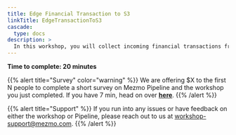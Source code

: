 ```yaml
---
title: Edge Financial Transaction to S3
linkTitle: EdgeTransactionToS3
cascade:
  type: docs
description: >
  In this workshop, you will collect incoming financial transactions from edge devices, encrypt them in motion, filter, reduce and pass the information downstream to S3.  This is a common scenario in retail, banking and other industries with many complexities to consider.  A simplified version is presented to illustrate the fundamentals of the Mezmo Platform.
---
```


**Time to complete: 20 minutes**

{{% alert title="Survey" color="warning" %}}
We are offering $X to the first N people to complete a short survey on Mezmo Pipeline and the workshop you just completed.  If you have 7 min, head on over **[here](#)**.
{{% /alert %}}

{{% alert title="Support" %}} If you run into any issues or have feedback on either the workshop or Pipeline, please reach out to us at [workshop-support@mezmo.com](mailto:workshop-support@mezmo.com). {{% /alert %}}
